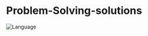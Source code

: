 # Problem-Solving-solutions
![Language](https://img.shields.io/badge/language-Java%20%2F%20Python%20/%20C++%20/%20PhP%20/%20JavaScript%20-blue.svg)